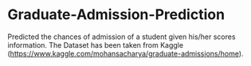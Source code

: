 # Graduate-Admission-Prediction
Predicted the chances of admission of a student given his/her scores information. The Dataset has been taken from Kaggle (https://www.kaggle.com/mohansacharya/graduate-admissions/home).
